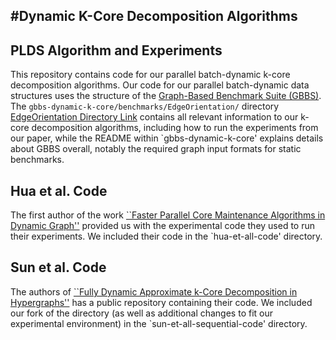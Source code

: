 #Dynamic K-Core Decomposition Algorithms
--------

PLDS Algorithm and Experiments
--------

This repository contains code for our parallel batch-dynamic k-core
decomposition algorithms. Our code for our parallel batch-dynamic data
structures uses the structure of the [Graph-Based Benchmark Suite (GBBS)](https://github.com/ParAlg/gbbs).
The `gbbs-dynamic-k-core/benchmarks/EdgeOrientation/` directory [EdgeOrientation Directory Link](https://github.com/qqliu/batch-dynamic-kcore-decomposition/tree/master/gbbs-dynamic-k-core/benchmarks/EdgeOrientation) contains all relevant information
to our k-core decomposition algorithms, including how to run the experiments
from our paper, while the README within `gbbs-dynamic-k-core' explains details about GBBS overall, notably
the required graph input formats for static benchmarks.

Hua et al. Code
--------

The first author of the work [``Faster Parallel Core Maintenance Algorithms in
Dynamic Graph''](https://ieeexplore.ieee.org/document/8935160) provided us with
the experimental code they used to run their experiments. We included their code
in the `hua-et-all-code' directory.

Sun et al. Code
--------

The authors of [``Fully Dynamic Approximate k-Core Decomposition in
Hypergraphs''](https://dl.acm.org/doi/10.1145/3385416) has a public repository
containing their code. We included our fork of the directory (as well as
additional changes to fit our experimental environment) in the
`sun-et-all-sequential-code' directory.
